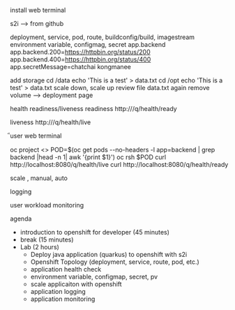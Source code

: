 install web terminal

s2i --> from github

deployment, service, pod, route, buildconfig/build, imagestream
environment variable, configmag, secret
app.backend 
app.backend.200=https://httpbin.org/status/200
app.backend.400=https://httpbin.org/status/400
app.secretMessage=chatchai kongmanee

add storage
cd /data
echo 'This is a test' > data.txt
cd /opt
echo 'This is a test' > data.txt
scale down, scale up review file data.txt again
remove volume --> deployment page

health readiness/liveness
readiness
http://<route>/q/health/ready

liveness
http://<route>/q/health/live

ีuser web terminal

oc project <>
POD=$(oc get pods --no-headers -l app=backend | grep backend |head -n 1| awk '{print $1}')
oc rsh $POD
curl http://localhost:8080/q/health/live
curl http://localhost:8080/q/health/ready




scale , manual, auto

logging

user workload monitoring

agenda
- introduction to openshift for developer (45 minutes)
- break (15 minutes)
- Lab (2 hours)
  - Deploy java application (quarkus) to openshift with s2i
  - Openshift Topology (deployment, service, route, pod, etc.)
  - application health check
  - environment variable, configmap, secret, pv
  - scale applicaiton with openshift
  - application logging
  - application monitoring